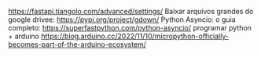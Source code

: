 https://fastapi.tiangolo.com/advanced/settings/
Baixar arquivos grandes do google drivee: https://pypi.org/project/gdown/
Python Asyncio: o guia completo: https://superfastpython.com/python-asyncio/
programar python + arduino https://blog.arduino.cc/2022/11/10/micropython-officially-becomes-part-of-the-arduino-ecosystem/
